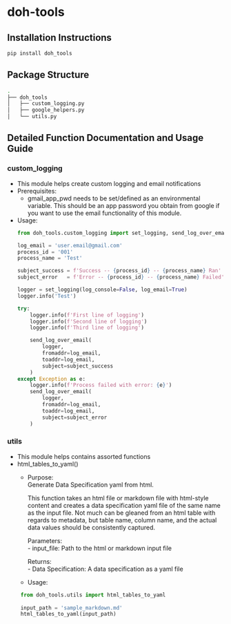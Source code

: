 # doh-tools
## Installation Instructions
```bash
pip install doh_tools
```
## Package Structure
```bash
.
├── doh_tools
│   ├── custom_logging.py
│   ├── google_helpers.py
│   └── utils.py
```

## Detailed Function Documentation and Usage Guide
### custom_logging
  - This module helps create custom logging and email notifications
  - Prerequisites:
    - gmail_app_pwd needs to be set/defined as an environmental variable. This should be an app password you obtain from google if you want to use the email functionality of this module.
  - Usage:
    ```python
    from doh_tools.custom_logging import set_logging, send_log_over_email
    
    log_email = 'user.email@gmail.com'
    process_id = '001'
    process_name = 'Test'

    subject_success = f'Success -- {process_id} -- {process_name} Ran'
    subject_error   = f'Error -- {process_id} -- {process_name} Failed'
    
    logger = set_logging(log_console=False, log_email=True)
    logger.info('Test')
    
    try:
        logger.info(f'First line of logging')
        logger.info(f'Second line of logging')
        logger.info(f'Third line of logging')
    
        send_log_over_email(
            logger,
            fromaddr=log_email,
            toaddr=log_email,
            subject=subject_success
        )
    except Exception as e:
        logger.info(f'Process failed with error: {e}')
        send_log_over_email(
            logger,
            fromaddr=log_email,
            toaddr=log_email,
            subject=subject_error
        )
    ```
### utils
  - This module helps contains assorted functions
  - html_tables_to_yaml()
    - Purpose:<br>
        Generate Data Specification yaml from html.
    
        This function takes an html file or markdown file with html-style content and creates a data specification yaml file of the same name as the input file. 
        Not much can be gleaned from an html table with regards to metadata, but table name, column name, and the actual data values should be consistently captured.
    
        Parameters:<br>
            - input_file: Path to the html or markdown input file
    
        Returns:<br>
            - Data Specification: A data specification as a yaml file
    - Usage:
     ```python
      from doh_tools.utils import html_tables_to_yaml
      
      input_path = 'sample_markdown.md'
      html_tables_to_yaml(input_path)
     ```
    
